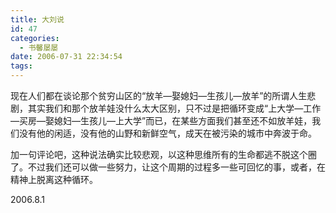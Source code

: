 ```yaml
---
title: 大刘说
id: 47
categories:
  - 书馨屡屡
date: 2006-07-31 22:34:54
tags:
---
```


 现在人们都在谈论那个贫穷山区的“放羊—娶媳妇—生孩儿—放羊”的所谓人生悲剧，其实我们和那个放羊娃没什么太大区别，只不过是把循环变成“上大学—工作—买房—娶媳妇—生孩儿—上大学”而已，在某些方面我们甚至还不如放羊娃，我们没有他的闲适，没有他的山野和新鲜空气，成天在被污染的城市中奔波于命。

 加一句评论吧，这种说法确实比较悲观，以这种思维所有的生命都逃不脱这个圈了。不过我们还可以做一些努力，让这个周期的过程多一些可回忆的事，或者，在精神上脱离这种循环。

 2006.8.1


